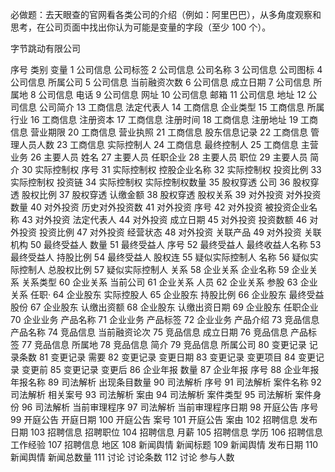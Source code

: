 必做题：去天眼查的官网看各类公司的介绍（例如：阿里巴巴），从多角度观察和思考，在公司页面中找出你认为可能是变量的字段（至少 100 个）。

 字节跳动有限公司

序号	类别	变量
1	公司信息	公司标签
2	公司信息	公司名称
3	公司信息	公司图标
4	公司信息	所属公司
5	公司信息	当前融资次数
6	公司信息	成立日期
7	公司信息	所属地
8	公司信息	电话
9	公司信息	网址
10	公司信息	邮箱
11	公司信息	地址
12	公司信息	公司简介
13	工商信息	法定代表人
14	工商信息	企业类型
15	工商信息	所属行业
16	工商信息	注册资本
17	工商信息	注册时间
18	工商信息	注册地址
19	工商信息	营业期限
20	工商信息	营业执照
21	工商信息	股东信息记录
22	工商信息	管理人员人数
23	工商信息	实际控制人
24	工商信息	最终控制人
25	工商信息	主营业务
26	主要人员	姓名
27	主要人员	任职企业
28	主要人员	职位
29	主要人员	简介
30	实际控制权	序号
31	实际控制权	控股企业名称
32	实际控制权	投资比例
33	实际控制权	投资链
34	实际控制权	实际控制权数量
35	股权穿透	公司
36	股权穿透	股权比例
37	股权穿透	认缴金额
38	股权穿透	股权关系
39	对外投资	对外投资数量
40	对外投资	历史对外投资数
41	对外投资	序号
42	对外投资	被投资企业名称
43	对外投资	法定代表人
44	对外投资	成立日期
45	对外投资	投资数额
46	对外投资	投资比例
47	对外投资	经营状态
48	对外投资	关联产品
49	对外投资	关联机构
50	最终受益人	数量
51	最终受益人	序号
52	最终受益人	最终收益人名称
53	最终受益人	持股比例
54	最终受益人	股权连
55	疑似实际控制人	名称
56	疑似实际控制人	总股权比例
57	疑似实际控制人	关系
58	企业关系	企业名称
59	企业关系	关系类型
60	企业关系	当前公司
61	企业关系	人员
62	企业关系	参股
63	企业关系	任职·
64	企业股东	实际控股人
65	企业股东	持股比例
66	企业股东	最终受益股份
67	企业股东	认缴出资额
68	企业股东	认缴出资日期
69	企业股东	任职企业
70	企业业务	产品名称
71	企业业务	产品标签
72	企业业务	产品介绍
73	竞品信息	产品名称
74	竞品信息	当前融资论次
75	竞品信息	成立日期
76	竞品信息	产品标签
77	竞品信息	所属地
78	竞品信息	简介
79	竞品信息	所属公司
80	变更记录	记录条数
81	变更记录	需要
82	变更记录	变更日期
83	变更记录	变更项目
84	变更记录	变更前
85	变更记录	变更后
86	企业年报	数量
87	企业年报	序号
88	企业年报	年报名称
89	司法解析	出现条目数量
90	司法解析	序号
91	司法解析	案件名称
92	司法解析	相关案号
93	司法解析	案由
94	司法解析	案件类型
95	司法解析	案件身份
96	司法解析	当前审理程序
97	司法解析	当前审理程序日期
98	开庭公告	序号
99	开庭公告	开庭日期
100	开庭公告	案号
101	开庭公告	案由
102	招聘信息	发布日期
103	招聘信息	招聘职位
104	招聘信息	月薪
105	招聘信息	学历
106	招聘信息	工作经验
107	招聘信息	地区
108	新闻舆情	新闻标题
109	新闻舆情	发布日期
110	新闻舆情	新闻总数量
111	讨论	讨论条数
112	讨论	参与人数
